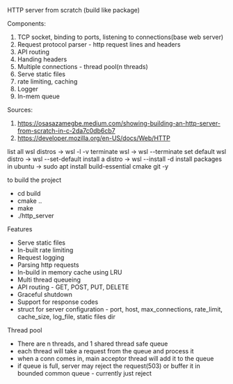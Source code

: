 HTTP server from scratch
(build like package)


Components:
1. TCP socket, binding to ports, listening to connections(base web server)
2. Request protocol parser - http request lines and headers
3. API routing 
4. Handing headers
5. Multiple connections - thread pool(n threads) 
6. Serve static files
7. rate limiting, caching
8. Logger
9. In-mem queue


Sources: 
1. https://osasazamegbe.medium.com/showing-building-an-http-server-from-scratch-in-c-2da7c0db6cb7
2. https://developer.mozilla.org/en-US/docs/Web/HTTP


list all wsl distros -> wsl -l -v
terminate wsl -> wsl --terminate <distro>
set default wsl distro -> wsl --set-default <distro>
install a distro -> wsl --install -d <distro>
install packages in ubuntu -> sudo apt install build-essential cmake git -y

to build the project
- cd build
- cmake ..
- make
- ./http_server

Features
- Serve static files
- In-built rate limiting
- Request logging 
- Parsing http requests
- In-build in memory cache using LRU
- Multi thread queueing
- API routing - GET, POST, PUT, DELETE
- Graceful shutdown
- Support for response codes
- struct for server configuration - port, host, max_connections, rate_limit, cache_size, log_file, static files dir



Thread pool
- There are n threads, and 1 shared thread safe queue
- each thread will take a request from the queue and process it
- when a conn comes in, main acceptor thread will add it to the queue
- if queue is full, server may reject the request(503) or buffer it in bounded common queue - currently just reject

